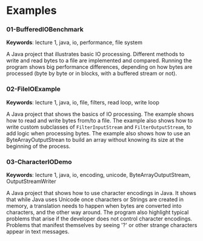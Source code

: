 # Examples

### 01-BufferedIOBenchmark

**Keywords**: lecture 1, java, io, performance, file system

A Java project that illustrates basic IO processing. Different methods to write and read bytes to a file are implemented and compared. Running the program shows big performance differences, depending on how bytes are processed (byte by byte or in blocks, with a buffered stream or not).

### 02-FileIOExample

**Keywords**: lecture 1, java, io, file, filters, read loop, write loop

A Java project that shows the basics of IO processing. The example shows how to read and write bytes from/to a file. The example also shows how to write custom subclasses of `FilterInputStream` and `FilterOutputStream`, to add logic when processing bytes. The example also shows how to use an ByteArrayOutputStrean to build an array without knowing its size at the beginning of the process.

### 03-CharacterIODemo

**Keywords**: lecture 1, java, io, encoding, unicode, ByteArrayOutputStream, OutputStreamWriter

A Java project that shows how to use character encodings in Java. It shows that while Java uses Unicode once characters or Strings are created in memory, a translation needs to happen when bytes are converted into characters, and the other way around. The program also highlight typical problems that arise if the developer does not control character encodings. Problems that manifest themselves by seeing '?' or other strange characters appear in text messages.
